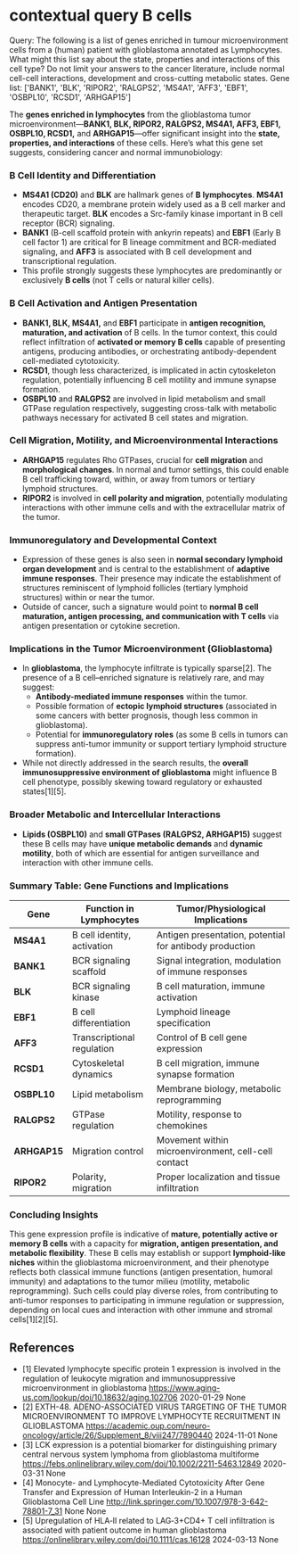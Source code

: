 # contextual query B cells

Query: The following is a list of genes enriched in tumour microenvironment cells from a (human) patient with glioblastoma  annotated as Lymphocytes.  What might this list say about the state, properties and interactions of this cell type?  Do not limit your answers to the cancer literature,  include normal cell-cell interactions, development and cross-cutting metabolic states.  Gene list: ['BANK1', 'BLK', 'RIPOR2', 'RALGPS2', 'MS4A1', 'AFF3', 'EBF1', 'OSBPL10', 'RCSD1', 'ARHGAP15']

The **genes enriched in lymphocytes** from the glioblastoma tumor microenvironment—**BANK1, BLK, RIPOR2, RALGPS2, MS4A1, AFF3, EBF1, OSBPL10, RCSD1,** and **ARHGAP15**—offer significant insight into the **state, properties, and interactions** of these cells. Here’s what this gene set suggests, considering cancer and normal immunobiology:

### B Cell Identity and Differentiation

- **MS4A1 (CD20)** and **BLK** are hallmark genes of **B lymphocytes**. **MS4A1** encodes CD20, a membrane protein widely used as a B cell marker and therapeutic target. **BLK** encodes a Src-family kinase important in B cell receptor (BCR) signaling.
- **BANK1** (B-cell scaffold protein with ankyrin repeats) and **EBF1** (Early B cell factor 1) are critical for B lineage commitment and BCR-mediated signaling, and **AFF3** is associated with B cell development and transcriptional regulation.
- This profile strongly suggests these lymphocytes are predominantly or exclusively **B cells** (not T cells or natural killer cells).

### B Cell Activation and Antigen Presentation

- **BANK1, BLK, MS4A1,** and **EBF1** participate in **antigen recognition, maturation, and activation** of B cells. In the tumor context, this could reflect infiltration of **activated or memory B cells** capable of presenting antigens, producing antibodies, or orchestrating antibody-dependent cell-mediated cytotoxicity.
- **RCSD1**, though less characterized, is implicated in actin cytoskeleton regulation, potentially influencing B cell motility and immune synapse formation.
- **OSBPL10** and **RALGPS2** are involved in lipid metabolism and small GTPase regulation respectively, suggesting cross-talk with metabolic pathways necessary for activated B cell states and migration.

### Cell Migration, Motility, and Microenvironmental Interactions

- **ARHGAP15** regulates Rho GTPases, crucial for **cell migration** and **morphological changes**. In normal and tumor settings, this could enable B cell trafficking toward, within, or away from tumors or tertiary lymphoid structures.
- **RIPOR2** is involved in **cell polarity and migration**, potentially modulating interactions with other immune cells and with the extracellular matrix of the tumor.

### Immunoregulatory and Developmental Context

- Expression of these genes is also seen in **normal secondary lymphoid organ development** and is central to the establishment of **adaptive immune responses**. Their presence may indicate the establishment of structures reminiscent of lymphoid follicles (tertiary lymphoid structures) within or near the tumor.
- Outside of cancer, such a signature would point to **normal B cell maturation, antigen processing, and communication with T cells** via antigen presentation or cytokine secretion.

### Implications in the Tumor Microenvironment (Glioblastoma)

- In **glioblastoma**, the lymphocyte infiltrate is typically sparse[2]. The presence of a B cell–enriched signature is relatively rare, and may suggest:
  - **Antibody-mediated immune responses** within the tumor.
  - Possible formation of **ectopic lymphoid structures** (associated in some cancers with better prognosis, though less common in glioblastoma).
  - Potential for **immunoregulatory roles** (as some B cells in tumors can suppress anti-tumor immunity or support tertiary lymphoid structure formation).
- While not directly addressed in the search results, the **overall immunosuppressive environment of glioblastoma** might influence B cell phenotype, possibly skewing toward regulatory or exhausted states[1][5].

### Broader Metabolic and Intercellular Interactions

- **Lipids (OSBPL10)** and **small GTPases (RALGPS2, ARHGAP15)** suggest these B cells may have **unique metabolic demands** and **dynamic motility**, both of which are essential for antigen surveillance and interaction with other immune cells.

### Summary Table: Gene Functions and Implications

| Gene      | Function in Lymphocytes            | Tumor/Physiological Implications                   |
|-----------|-----------------------------------|----------------------------------------------------|
| **MS4A1**   | B cell identity, activation        | Antigen presentation, potential for antibody production |
| **BANK1**   | BCR signaling scaffold            | Signal integration, modulation of immune responses  |
| **BLK**     | BCR signaling kinase              | B cell maturation, immune activation                |
| **EBF1**    | B cell differentiation            | Lymphoid lineage specification                      |
| **AFF3**    | Transcriptional regulation        | Control of B cell gene expression                   |
| **RCSD1**   | Cytoskeletal dynamics             | B cell migration, immune synapse formation          |
| **OSBPL10** | Lipid metabolism                  | Membrane biology, metabolic reprogramming           |
| **RALGPS2** | GTPase regulation                 | Motility, response to chemokines                    |
| **ARHGAP15**| Migration control                 | Movement within microenvironment, cell-cell contact |
| **RIPOR2**  | Polarity, migration               | Proper localization and tissue infiltration         |

### Concluding Insights

This gene expression profile is indicative of **mature, potentially active or memory B cells** with a capacity for **migration, antigen presentation, and metabolic flexibility**. These B cells may establish or support **lymphoid-like niches** within the glioblastoma microenvironment, and their phenotype reflects both classical immune functions (antigen presentation, humoral immunity) and adaptations to the tumor milieu (motility, metabolic reprogramming). Such cells could play diverse roles, from contributing to anti-tumor responses to participating in immune regulation or suppression, depending on local cues and interaction with other immune and stromal cells[1][2][5].



## References

- [1] Elevated lymphocyte specific protein 1 expression is involved in the regulation of leukocyte migration and immunosuppressive microenvironment in glioblastoma https://www.aging-us.com/lookup/doi/10.18632/aging.102706 2020-01-29 None
- [2] EXTH-48. ADENO-ASSOCIATED VIRUS TARGETING OF THE TUMOR MICROENVIRONMENT TO IMPROVE LYMPHOCYTE RECRUITMENT IN GLIOBLASTOMA https://academic.oup.com/neuro-oncology/article/26/Supplement_8/viii247/7890440 2024-11-01 None
- [3] LCK expression is a potential biomarker for distinguishing primary central nervous system lymphoma from glioblastoma multiforme https://febs.onlinelibrary.wiley.com/doi/10.1002/2211-5463.12849 2020-03-31 None
- [4] Monocyte- and Lymphocyte-Mediated Cytotoxicity After Gene Transfer and Expression of Human Interleukin-2 in a Human Glioblastoma Cell Line http://link.springer.com/10.1007/978-3-642-78801-7_31 None None
- [5] Upregulation of HLA‐II related to LAG‐3+CD4+ T cell infiltration is associated with patient outcome in human glioblastoma https://onlinelibrary.wiley.com/doi/10.1111/cas.16128 2024-03-13 None